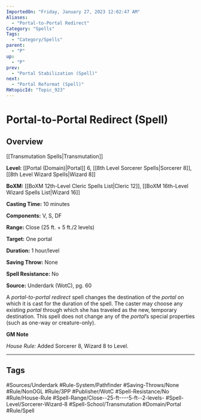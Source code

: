 ```yaml
---
ImportedOn: "Friday, January 27, 2023 12:02:47 AM"
Aliases:
  - "Portal-to-Portal Redirect"
Category: "Spells"
Tags:
  - "Category/Spells"
parent:
  - "P"
up:
  - "P"
prev:
  - "Portal Stabilization (Spell)"
next:
  - "Portal Reformat (Spell)"
RWtopicId: "Topic_923"
---
```

# Portal-to-Portal Redirect (Spell)
## Overview
[[Transmutation Spells|Transmutation]]

**Level:** [[Portal (Domain)|Portal]] 6, [[8th Level Sorcerer Spells|Sorcerer 8]], [[8th Level Wizard Spells|Wizard 8]]

**BoXM:** [[BoXM 12th-Level Cleric Spells List|Cleric 12]], [[BoXM 16th-Level Wizard Spells List|Wizard 16]]

**Casting Time:** 10 minutes

**Components:** V, S, DF

**Range:** Close (25 ft. + 5 ft./2 levels)

**Target:** One portal

**Duration:** 1 hour/level

**Saving Throw:** None

**Spell Resistance:** No

**Source:** Underdark (WotC), pg. 60

A *portal-to-portal redirect* spell changes the destination of the *portal* on which it is cast for the duration of the spell. The caster may choose any existing *portal* through which she has traveled as the new, temporary destination. This spell does not change any of the *portal*’s special properties (such as one-way or creature-only).

**GM Note**

*House Rule:* Added Sorcerer 8, Wizard 8 to Level.


---
## Tags
#Sources/Underdark #Rule-System/Pathfinder #Saving-Throws/None #Rule/NonOGL #Rule/3PP #Publisher/WotC #Spell-Resistance/No #Rule/House-Rule #Spell-Range/Close--25-ft----5-ft--2-levels- #Spell-Level/Sorcerer-Wizard-8 #Spell-School/Transmutation #Domain/Portal #Rule/Spell

